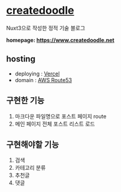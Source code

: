 

# [createdoodle](https://www.createdoodle.net)
Nuxt3으로 작성한 정적 기술 블로그

**homepage: https://www.createdoodle.net**


## hosting
- deploying : [Vercel](https://vercel.com/)
- domain : [AWS Route53](https://aws.amazon.com/ko/route53/)


## 구현한 기능
1. 마크다운 파일명으로 포스트 페이지 route
2. 메인 페이지 전체 포스트 리스트 로드


## 구현해야할 기능
1. 검색
2. 카테고리 분류
3. 추천글
4. 댓글
